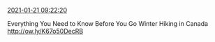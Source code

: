 [2021-01-21 09:22:20](https://mstdn.social/@hill_wanderer/105592975576734576)

Everything You Need to Know Before You Go Winter Hiking in Canada <a href="http://ow.ly/K67o50DecRB" target="_blank" rel="nofollow noopener noreferrer" translate="no">http://<span class="">ow.ly/K67o50DecRB</a>